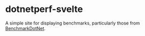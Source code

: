 
# dotnetperf-svelte

A simple site for displaying benchmarks, particularly those from [BenchmarkDotNet][benchmarkdotnet].

[benchmarkdotnet]: https://benchmarkdotnet.org/
